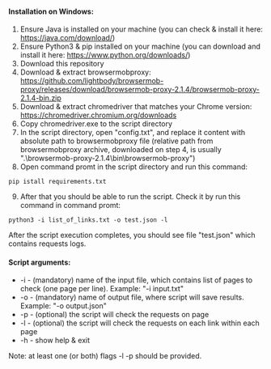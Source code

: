 #### Installation on Windows:
1. Ensure Java is installed on your machine (you can check & install it here: https://java.com/download/)
2. Ensure Python3 & pip installed on your machine (you can download and install it here: https://www.python.org/downloads/)
3. Download this repository
4. Download & extract browsermobproxy: 
https://github.com/lightbody/browsermob-proxy/releases/download/browsermob-proxy-2.1.4/browsermob-proxy-2.1.4-bin.zip
5. Download & extract chromedriver that matches your Chrome version: https://chromedriver.chromium.org/downloads
6. Copy chromedriver.exe to the script directory
7. In the script directory, open "config.txt", and replace it content with absolute path to browsermobproxy file (relative path from browsermobproxy archive, downloaded on step 4, is usually ".\browsermob-proxy-2.1.4\bin\browsermob-proxy")
8. Open command promt in the script directory and run this command:
```console
pip istall requirements.txt
```
9. After that you should be able to run the script. Check it by run this command in command promt:
```console
python3 -i list_of_links.txt -o test.json -l
```
After the script execution completes, you should see file "test.json" which contains requests logs.

#### Script arguments:
- -i - (mandatory) name of the input file, which contains list of pages to check (one page per line). Example: "-i input.txt"
- -o - (mandatory) name of output file, where script will save results. Example: "-o output.json"
- -p - (optional) the script will check the requests on page
- -l - (optional) the script will check the requests on each link within each page
- -h - show help & exit

Note: at least one (or both) flags -l -p should be provided.
